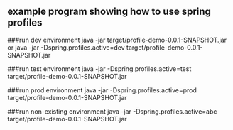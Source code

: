 ## example program showing how to use spring profiles

###run dev environment
java -jar target/profile-demo-0.0.1-SNAPSHOT.jar or
java -jar -Dspring.profiles.active=dev target/profile-demo-0.0.1-SNAPSHOT.jar

###run test environment
java -jar -Dspring.profiles.active=test target/profile-demo-0.0.1-SNAPSHOT.jar

###run prod environment
java -jar -Dspring.profiles.active=prod target/profile-demo-0.0.1-SNAPSHOT.jar

###run non-existing environment
java -jar -Dspring.profiles.active=abc target/profile-demo-0.0.1-SNAPSHOT.jar
